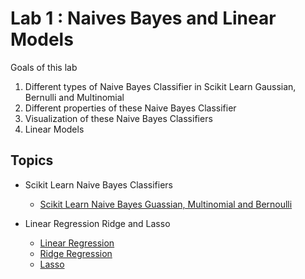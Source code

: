 # Lab 1 : Naives Bayes and Linear Models

Goals of this lab

1. Different types of Naive Bayes Classifier in Scikit Learn Gaussian, Bernulli and Multinomial
2. Different properties of these Naive Bayes Classifier
3. Visualization of these Naive Bayes Classifiers
4. Linear Models

## Topics

- Scikit Learn Naive Bayes Classifiers

  - [Scikit Learn Naive Bayes Guassian, Multinomial and Bernoulli](https://scikit-learn.org/stable/modules/naive_bayes.html#gaussian-naive-bayes)

- Linear Regression Ridge and Lasso
  - [Linear Regression](https://scikit-learn.org/stable/modules/generated/sklearn.linear_model.LinearRegression.html)
  - [Ridge Regression](https://scikit-learn.org/stable/modules/generated/sklearn.linear_model.Ridge.html)
  - [Lasso](https://scikit-learn.org/stable/modules/generated/sklearn.linear_model.Lasso.html)
